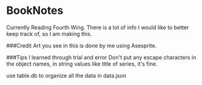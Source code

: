 # BookNotes

Currently Reading Fourth Wing. There is a lot of info I would like to better keep track of, so I am making this.

###Credit
Art you see in this is done by me using Asesprite.

###Tips I learned through trial and error
Don't put any escape characters in the object names, in string values like title of series, it's fine.

use table.db to organize all the data in data.json
